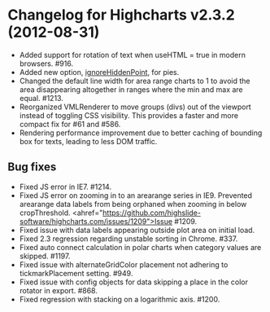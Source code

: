 # Changelog for Highcharts v2.3.2 (2012-08-31)
        
- Added support for rotation of text when useHTML = true in modern browsers. #916.
- Added new option, [ignoreHiddenPoint](https://api.highcharts.com/highcharts/#plotOptions.pie.ignoreHiddenPoint), for pies.
- Changed the default line width for area range charts to 1 to avoid the area disappearing altogether in ranges where the min and max are equal. #1213.
- Reorganized VMLRenderer to move groups (divs) out of the viewport instead of toggling CSS visibility. This provides a faster and more compact fix for #61 and #586.
- Rendering performance improvement due to better caching of bounding box for texts, leading to less DOM traffic.

## Bug fixes
- Fixed JS error in IE7. #1214.
- Fixed JS error on zooming in to an arearange series in IE9. Prevented arearange data labels from being orphaned when zooming in below cropThreshold. <ahref="https://github.com/highslide-software/highcharts.com/issues/1209">Issue #1209.
- Fixed issue with data labels appearing outside plot area on initial load.
- Fixed 2.3 regression regarding unstable sorting in Chrome. #337.
- Fixed auto connect calculation in polar charts when category values are skipped. #1197.
- Fixed issue with alternateGridColor placement not adhering to tickmarkPlacement setting. #949.
- Fixed issue with config objects for data skipping a place in the color rotator in export. #868.
- Fixed regression with stacking on a logarithmic axis. #1200.